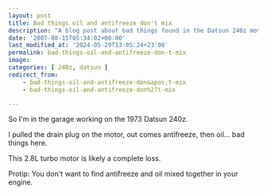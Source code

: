 ```yaml
---
layout: post
title: Bad things oil and antifreeze don't mix
description: "A blog post about bad things found in the Datsun 240z motor" 
date: '2007-08-15T05:34:02+00:00'
last_modified_at: '2024-05-29T13:05:24+23:00'
permalink: bad-things-oil-and-antifreeze-don-t-mix
image: 
categories: [ 240z, datsun ]
redirect_from:
    - bad-things-oil-and-antifreeze-don&apos;t-mix
    - bad-things-oil-and-antifreeze-don%27t-mix

---
```

So I'm in the garage working on the 1973 Datsun 240z. 

I pulled the drain plug on the motor, out comes antifreeze, then oil... bad things here. 

This 2.8L turbo motor is likely a complete loss.


Protip: You don't want to find antifreeze and oil mixed together in your engine.
